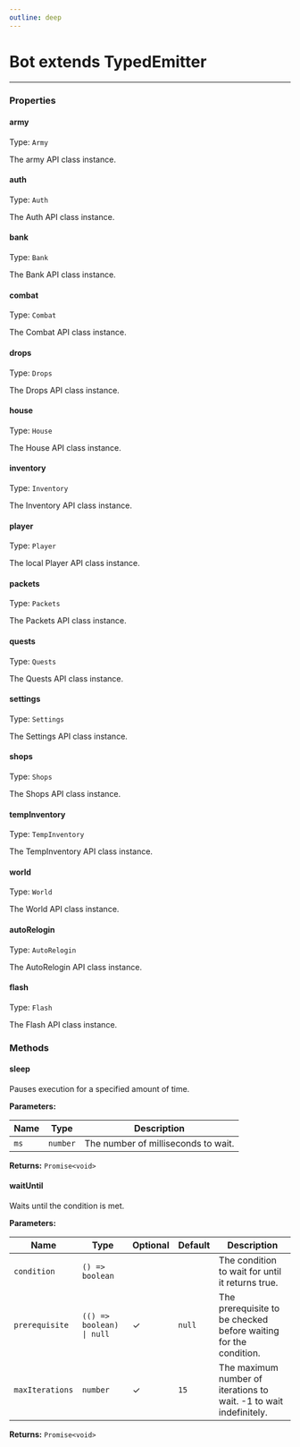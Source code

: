 ```yaml
---
outline: deep
---
```


# Bot ​<Badge type="info">extends TypedEmitter</Badge>

---

### Properties

#### army

Type: `Army`

The army API class instance.

#### auth

Type: `Auth`

The Auth API class instance.

#### bank

Type: `Bank`

The Bank API class instance.

#### combat

Type: `Combat`

The Combat API class instance.

#### drops

Type: `Drops`

The Drops API class instance.

#### house

Type: `House`

The House API class instance.

#### inventory

Type: `Inventory`

The Inventory API class instance.

#### player

Type: `Player`

The local Player API class instance.

#### packets

Type: `Packets`

The Packets API class instance.

#### quests

Type: `Quests`

The Quests API class instance.

#### settings

Type: `Settings`

The Settings API class instance.

#### shops

Type: `Shops`

The Shops API class instance.

#### tempInventory

Type: `TempInventory`

The TempInventory API class instance.

#### world

Type: `World`

The World API class instance.

#### autoRelogin

Type: `AutoRelogin`

The AutoRelogin API class instance.

#### flash

Type: `Flash`

The Flash API class instance.

### Methods

#### sleep

Pauses execution for a specified amount of time.

**Parameters:**

| Name | Type | Description |
|------|------|-------------|
| `ms` | `number` | The number of milliseconds to wait. |

**Returns:** `Promise<void>`

#### waitUntil

Waits until the condition is met.

**Parameters:**

| Name | Type | Optional | Default | Description |
|------|------|----------|---------|-------------|
| `condition` | `() => boolean` |  |  | The condition to wait for until it returns true. |
| `prerequisite` | `(() => boolean) \| null` | ✓ | `null` | The prerequisite to be checked before waiting for the condition. |
| `maxIterations` | `number` | ✓ | `15` | The maximum number of iterations to wait. -1 to wait indefinitely. |

**Returns:** `Promise<void>`

